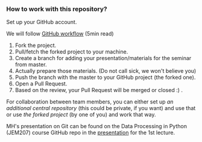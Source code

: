 ### How to work with this repository?
Set up your GitHub account.

We will follow [GitHub workflow](https://guides.github.com/introduction/flow/) (5min read)

1.    Fork the project.
2.    Pull/fetch the forked project to your machine.
3.    Create a branch for adding your presentation/materials for the seminar from master.
4.    Actually prepare those materials. (Do not call sick, we won't believe you)
5.    Push the branch with the master to your GitHub project (the forked one).
6.    Open a Pull Request.
7.    Based on the review, your Pull Request will be merged or closed :) .

For collaboration between team members, you can either set up *an additional central repository* (this could be private, if you want)
and use that or use *the forked project* (by one of you) and work that way. 

MH's presentation on Git can be found on the Data Processing in Python (JEM207) course
GitHub repo in the [presentation](https://github.com/vitekzkytek/PythonDataIES/tree/master/01) for the 1st lecture.
